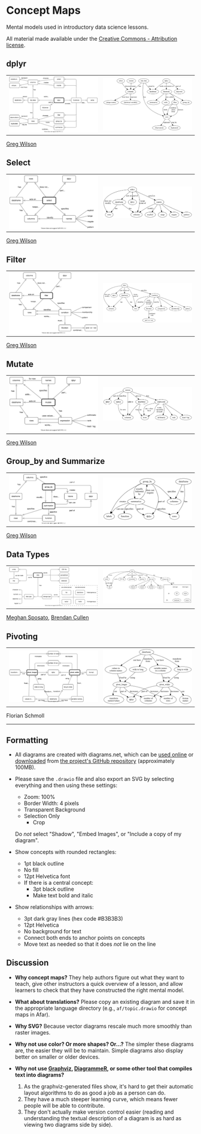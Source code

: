 # Concept Maps

Mental models used in introductory data science lessons.

All material made available under the [Creative Commons - Attribution license](LICENSE.md).

## dplyr

<table>
  <tr>
    <td width="50%" align="center">
      <a href="en/dplyr_drawio.svg"><img src="en/dplyr_drawio.svg" alt="dplyr" size="100%" /></a>
    </td>
    <td width="50%" align="center">
      <a href="en/dplyr_dot.svg"><img src="en/dplyr_dot.svg" alt="dplyr" size="100%" /></a>
    </td>
  </tr>
</table>

[Greg Wilson][wilson-greg]

## Select

<table>
  <tr>
    <td width="50%" align="center">
      <a href="en/select_drawio.svg"><img src="en/select_drawio.svg" alt="dplyr select" size="100%" /></a>
    </td>
    <td width="50%" align="center">
      <a href="en/select_dot.svg"><img src="en/select_dot.svg" alt="dplyr select" size="100%" /></a>
    </td>
  </tr>
</table>

[Greg Wilson][wilson-greg]

## Filter

<table>
  <tr>
    <td width="50%" align="center">
      <a href="en/filter_drawio.svg"><img src="en/filter_drawio.svg" alt="dplyr filter" size="100%" /></a>
    </td>
    <td width="50%" align="center">
      <a href="en/filter_dot.svg"><img src="en/filter_dot.svg" alt="dplyr filter" size="100%" /></a>
    </td>
  </tr>
</table>

[Greg Wilson][wilson-greg]

## Mutate

<table>
  <tr>
    <td width="50%" align="center">
      <a href="en/mutate_drawio.svg"><img src="en/mutate_drawio.svg" alt="dplyr mutate" size="100%" /></a>
    </td>
    <td width="50%" align="center">
      <a href="en/mutate_dot.svg"><img src="en/mutate_dot.svg" alt="dplyr mutate" size="100%" /></a>
    </td>
  </tr>
</table>

[Greg Wilson][wilson-greg]

## Group_by and Summarize

<table>
  <tr>
    <td width="50%" align="center">
      <a href="en/group_by_summarize_drawio.svg"><img src="en/group_by_summarize_drawio.svg" alt="dplyr group_by and summarize" size="100%" /></a>
    </td>
    <td width="50%" align="center">
      <a href="en/group_by_summarize_dot.svg"><img src="en/group_by_summarize_dot.svg" alt="dplyr group_by and summarize" size="100%" /></a>
    </td>
  </tr>
</table>

[Greg Wilson][wilson-greg]

## Data Types

<table>
  <tr>
    <td width="50%" align="center">
      <a href="en/data_types_drawio.svg"><img src="en/data_types_drawio.svg" alt="data types" size="100%" /></a>
    </td>
    <td width="50%" align="center">
      <a href="en/data_types_dot.svg"><img src="en/data_types_dot.svg" alt="data types" size="100%" /></a>
    </td>
  </tr>
</table>

[Meghan Sposato][sposato-meghan],
[Brendan Cullen][cullen-brendan]

## Pivoting

<table>
  <tr>
    <td width="50%" align="center">
      <a href="en/pivoting_drawio.svg"><img src="en/pivoting_drawio.svg" alt="pivoting" size="100%" /></a>
    </td>
    <td width="50%" align="center">
      <a href="en/pivoting_dot.svg"><img src="en/pivoting_dot.svg" alt="pivoting" size="100%" /></a>
    </td>
  </tr>
</table>

Florian Schmoll

---

## Formatting

-   All diagrams are created with diagrams.net,
    which can be [used online](https://app.diagrams.net/)
    or [downloaded](https://github.com/jgraph/drawio-desktop/releases/tag/v13.6.2)
    from [the project's GitHub repository](https://github.com/jgraph/drawio)
    (approximately 100MB).

-   Please save the `.drawio` file and also export an SVG by selecting everything
    and then using these settings:
    -   Zoom: 100%
    -   Border Width: 4 pixels
    -   Transparent Background
    -   Selection Only
        -   Crop

    Do *not* select "Shadow", "Embed Images", or "Include a copy of my diagram".

-   Show concepts with rounded rectangles:
    -   1pt black outline
    -   No fill
    -   12pt Helvetica font
    -   If there is a central concept:
        -   3pt black outline
        -   Make text bold and italic

-   Show relationships with arrows:
    -   3pt dark gray lines (hex code #B3B3B3)
    -   12pt Helvetica
    -   No background for text
    -   Connect both ends to anchor points on concepts
    -   Move text as needed so that it does *not* lie on the line

## Discussion

-   **Why concept maps?**
    They help authors figure out what they want to teach,
    give other instructors a quick overview of a lesson,
    and allow learners to check that they have constructed the right mental model.

-   **What about translations?**
    Please copy an existing diagram and save it in the appropriate language directory
    (e.g., `af/topic.drawio` for concept maps in Afar).

-   **Why SVG?**
    Because vector diagrams rescale much more smoothly than raster images.

-   **Why not use color? Or more shapes? Or...?**
    The simpler these diagrams are,
    the easier they will be to maintain.
    Simple diagrams also display better on smaller or older devices.

-   **Why not use [Graphviz](https://graphviz.org/),
    [DiagrammeR](https://rich-iannone.github.io/DiagrammeR/),
    or some other tool that compiles text into diagrams?**
    1.  As the graphviz-generated files show,
        it's hard to get their automatic layout algorithms
        to do as good a job as a person can do.
    2.  They have a much steeper learning curve,
        which means fewer people will be able to contribute.
    3.  They don't actually make version control easier
        (reading and understanding the textual description of a diagram
        is as hard as viewing two diagrams side by side).

[cullen-brendan]: https://bcullen.rbind.io/
[sposato-meghan]: https://education.rstudio.com/trainers/people/sposato+meghan/
[wilson-greg]: http://third-bit.com
